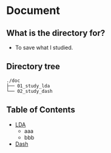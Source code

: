 # Document

## What is the directory for?
- To save what I studied.

## Directory tree
```
./doc
├── 01_study_lda
└── 02_study_dash
```
## Table of Contents
- [LDA](./01_study_lda/)
    - aaa
    - bbb
- [Dash](./02_study_dash/) 